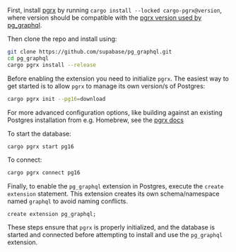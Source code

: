 First, install [pgrx](https://github.com/tcdi/pgrx) by running `cargo install --locked cargo-pgrx@version`, where version should be compatible with the [pgrx version used by pg_graphql](https://github.com/supabase/pg_graphql/blob/master/Cargo.toml#L16).

Then clone the repo and install using:

```bash
git clone https://github.com/supabase/pg_graphql.git
cd pg_graphql
cargo pgrx install --release
```

Before enabling the extension you need to initialize `pgrx`. The easiest way to get started is to allow `pgrx` to manage its own version/s of Postgres:

```bash
cargo pgrx init --pg16=download
```

For more advanced configuration options, like building against an existing Postgres installation from e.g. Homebrew, see the [pgrx docs](https://github.com/pgcentralfoundation/pgrx)

To start the database:

```bash
cargo pgrx start pg16
```

To connect:

```bash
cargo pgrx connect pg16
```

Finally, to enable the `pg_graphql` extension in Postgres, execute the `create extension` statement. This extension creates its own schema/namespace named `graphql` to avoid naming conflicts.

```psql
create extension pg_graphql;
```

These steps ensure that `pgrx` is properly initialized, and the database is started and connected before attempting to install and use the `pg_graphql` extension.
